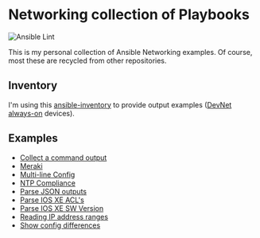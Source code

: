 # Networking collection of Playbooks

![Ansible Lint](https://github.com/nleiva/ansible-networking/workflows/Ansible%20Lint/badge.svg)

This is my personal collection of Ansible Networking examples. Of course, most these are recycled from other repositories.

## Inventory

I'm using this [ansible-inventory](https://github.com/nleiva/ansible-inventory/blob/master/hosts) to provide output examples ([DevNet always-on](https://developer.cisco.com/docs/sandbox/#!networking/networking-overview) devices).

## Examples

- [Collect a command output](collect-command.md)
- [Meraki](meraki.md)
- [Multi-line Config](multi-line-config.md)
- [NTP Compliance](ntp-compliance.md)
- [Parse JSON outputs](test-json.md)
- [Parse IOS XE ACL's](ios-genie-show-acl.md)
- [Parse IOS XE SW Version](ios-genie-show-ver.md)
- [Reading IP address ranges](ip_range.md)
- [Show config differences](show-diff.md)
